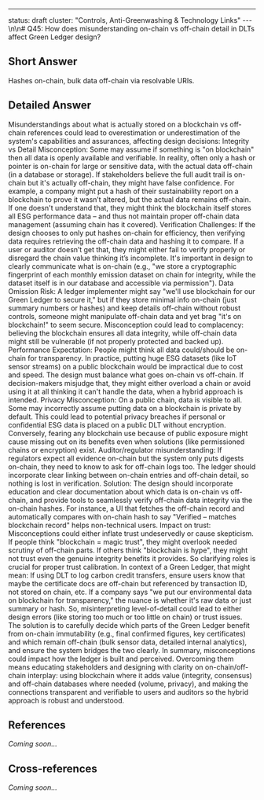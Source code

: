 ---
status: draft
cluster: "Controls, Anti-Greenwashing & Technology Links"
---\n\n# Q45: How does misunderstanding on-chain vs off-chain detail in DLTs affect Green Ledger design?

## Short Answer

Hashes on-chain, bulk data off-chain via resolvable URIs.

## Detailed Answer

Misunderstandings about what is actually stored on a blockchain vs off-chain references could lead to overestimation or underestimation of the system's capabilities and assurances, affecting design decisions:
Integrity vs Detail Misconception: Some may assume if something is "on blockchain" then all data is openly available and verifiable. In reality, often only a hash or pointer is on-chain for large or sensitive data, with the actual data off-chain (in a database or storage). If stakeholders believe the full audit trail is on-chain but it's actually off-chain, they might have false confidence. For example, a company might put a hash of their sustainability report on a blockchain to prove it wasn’t altered, but the actual data remains off-chain. If one doesn't understand that, they might think the blockchain itself stores all ESG performance data – and thus not maintain proper off-chain data management (assuming chain has it covered).
Verification Challenges: If the design chooses to only put hashes on-chain for efficiency, then verifying data requires retrieving the off-chain data and hashing it to compare. If a user or auditor doesn’t get that, they might either fail to verify properly or disregard the chain value thinking it’s incomplete. It's important in design to clearly communicate what is on-chain (e.g., "we store a cryptographic fingerprint of each monthly emission dataset on chain for integrity, while the dataset itself is in our database and accessible via permission").
Data Omission Risk: A ledger implementer might say "we'll use blockchain for our Green Ledger to secure it," but if they store minimal info on-chain (just summary numbers or hashes) and keep details off-chain without robust controls, someone might manipulate off-chain data and yet brag "it's on blockchain!" to seem secure. Misconception could lead to complacency: believing the blockchain ensures all data integrity, while off-chain data might still be vulnerable (if not properly protected and backed up).
Performance Expectation: People might think all data could/should be on-chain for transparency. In practice, putting huge ESG datasets (like IoT sensor streams) on a public blockchain would be impractical due to cost and speed. The design must balance what goes on-chain vs off-chain. If decision-makers misjudge that, they might either overload a chain or avoid using it at all thinking it can't handle the data, when a hybrid approach is intended.
Privacy Misconception: On a public chain, data is visible to all. Some may incorrectly assume putting data on a blockchain is private by default. This could lead to potential privacy breaches if personal or confidential ESG data is placed on a public DLT without encryption. Conversely, fearing any blockchain use because of public exposure might cause missing out on its benefits even when solutions (like permissioned chains or encryption) exist.
Auditor/regulator misunderstanding: If regulators expect all evidence on-chain but the system only puts digests on-chain, they need to know to ask for off-chain logs too. The ledger should incorporate clear linking between on-chain entries and off-chain detail, so nothing is lost in verification.
Solution: The design should incorporate education and clear documentation about which data is on-chain vs off-chain, and provide tools to seamlessly verify off-chain data integrity via the on-chain hashes. For instance, a UI that fetches the off-chain record and automatically compares with on-chain hash to say "Verified – matches blockchain record" helps non-technical users.
Impact on trust: Misconceptions could either inflate trust undeservedly or cause skepticism. If people think "blockchain = magic trust", they might overlook needed scrutiny of off-chain parts. If others think "blockchain is hype", they might not trust even the genuine integrity benefits it provides. So clarifying roles is crucial for proper trust calibration.
In context of a Green Ledger, that might mean:
If using DLT to log carbon credit transfers, ensure users know that maybe the certificate docs are off-chain but referenced by transaction ID, not stored on chain, etc.
If a company says "we put our environmental data on blockchain for transparency," the nuance is whether it's raw data or just summary or hash.
So, misinterpreting level-of-detail could lead to either design errors (like storing too much or too little on chain) or trust issues. The solution is to carefully decide which parts of the Green Ledger benefit from on-chain immutability (e.g., final confirmed figures, key certificates) and which remain off-chain (bulk sensor data, detailed internal analytics), and ensure the system bridges the two clearly.
In summary, misconceptions could impact how the ledger is built and perceived. Overcoming them means educating stakeholders and designing with clarity on on-chain/off-chain interplay: using blockchain where it adds value (integrity, consensus) and off-chain databases where needed (volume, privacy), and making the connections transparent and verifiable to users and auditors so the hybrid approach is robust and understood.

## References

*Coming soon...*

## Cross-references

*Coming soon...*